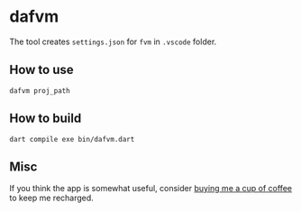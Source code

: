 # dafvm

The tool creates `settings.json` for `fvm` in `.vscode` folder.
## How to use
`dafvm proj_path`

## How to build
`dart compile exe bin/dafvm.dart`

## Misc
If you think the app is somewhat useful, consider [buying me a cup of coffee](https://blog.deskangel.com/images/wx_donate.png) to keep me recharged.

